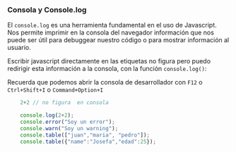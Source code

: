 ### Consola y Console.log
El `console.log` es una herramienta fundamental en el uso de Javascript. Nos permite imprimir en la consola del navegador información que nos puede ser útil para debuggear nuestro código o para mostrar información al usuario.

Escribir javascript directamente en las etiquetas no figura pero puedo redirigir esta información a la consola, con la función `console.log()`:

Recuerda que podemos abrir la consola de desarrollador con `F12` o `Ctrl+Shift+I` o `Command+Option+I`

```js
    2+2 // no figura  en consola

    console.log(2+2);
    console.error("Soy un error");
    console.warn("Soy un warning");
    console.table(["juan","maria", "pedro"]);
    console.table({"name":"Josefa","edad":25});
```
